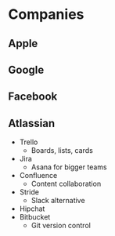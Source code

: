 # Companies

## Apple

## Google

## Facebook

## Atlassian

- Trello
  - Boards, lists, cards
- Jira
  - Asana for bigger teams
- Confluence
  - Content collaboration
- Stride
  - Slack alternative
- Hipchat
- Bitbucket
  - Git version control